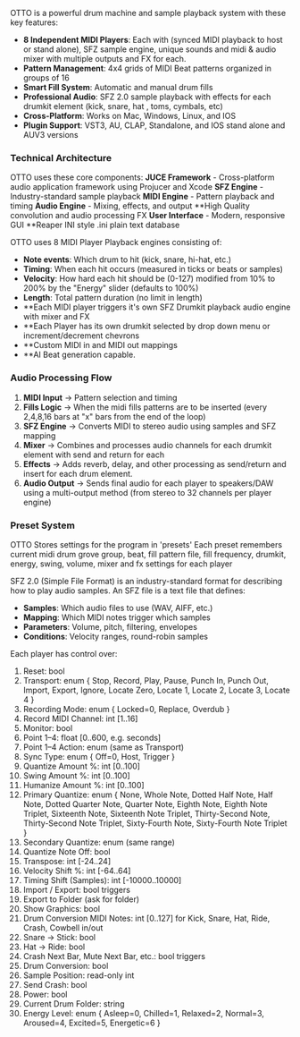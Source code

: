OTTO is a powerful drum machine and sample playback system with these key features:

<!-- Verification comment added by Devin for testing repo access and PR workflow -->

- **8 Independent MIDI Players**: Each with (synced MIDI playback to host or stand alone), SFZ sample engine, unique sounds and midi & audio mixer with multiple outputs and FX for each.
- **Pattern Management**: 4x4 grids of MIDI Beat patterns organized in groups of 16
- **Smart Fill System**: Automatic and manual drum fills
- **Professional Audio**: SFZ 2.0 sample playback with effects for each drumkit element (kick, snare, hat , toms, cymbals, etc)
- **Cross-Platform**: Works on Mac, Windows, Linux, and IOS
- **Plugin Support**: VST3, AU, CLAP, Standalone, and IOS stand alone and AUV3 versions

### Technical Architecture

OTTO uses these core components:
**JUCE Framework** - Cross-platform audio application framework using Projucer and Xcode
**SFZ Engine** - Industry-standard sample playback
**MIDI Engine** - Pattern playback and timing
**Audio Engine** - Mixing, effects, and output
**High Quality convolution and audio processing FX
**User Interface** - Modern, responsive GUI
**Reaper INI style .ini plain text database

OTTO uses 8 MIDI Player Playback engines consisting of:
- **Note events**: Which drum to hit (kick, snare, hi-hat, etc.)
- **Timing**: When each hit occurs (measured in ticks or beats or samples)
- **Velocity**: How hard each hit should be (0-127) modified from 10% to 200% by the "Energy" slider (defaults to 100%)
- **Length**: Total pattern duration (no limit in length)
- **Each MIDI player triggers it's own SFZ Drumkit playback audio engine with mixer and FX
- **Each Player has its own drumkit selected by drop down menu or increment/decrement chevrons
- **Custom MIDI in and MIDI out mappings
- **AI Beat generation capable.

### Audio Processing Flow
1. **MIDI Input** → Pattern selection and timing
2. **Fills Logic** → When the midi fills patterns are to be inserted (every 2,4,8,16 bars at "x" bars from the end of the loop)
3. **SFZ Engine** → Converts MIDI to stereo audio using samples and SFZ mapping
4. **Mixer** → Combines and processes audio channels for each drumkit element with send and return for each
5. **Effects** → Adds reverb, delay, and other processing as send/return and insert for each drum element.
6. **Audio Output** → Sends final audio for each player to speakers/DAW using a multi-output method (from stereo to 32 channels per player engine)

### Preset System
OTTO Stores settings for the program in 'presets'
Each preset remembers current midi drum grove group, beat, fill pattern file, fill frequency, drumkit, energy, swing, volume, mixer and fx settings for each player

SFZ 2.0 (Simple File Format) is an industry-standard format for describing how to play audio samples. An SFZ file is a text file that defines:

- **Samples**: Which audio files to use (WAV, AIFF, etc.)
- **Mapping**: Which MIDI notes trigger which samples
- **Parameters**: Volume, pitch, filtering, envelopes
- **Conditions**: Velocity ranges, round-robin samples

Each player has control over:

1) Reset: bool
2) Transport: enum { Stop, Record, Play, Pause, Punch In, Punch Out, Import, Export, Ignore, Locate Zero, Locate 1, Locate 2, Locate 3, Locate 4 }
3) Recording Mode: enum { Locked=0, Replace, Overdub }
4) Record MIDI Channel: int [1..16]
5) Monitor: bool
6) Point 1–4: float [0..600, e.g. seconds]
7) Point 1–4 Action: enum (same as Transport)
8) Sync Type: enum { Off=0, Host, Trigger }
9) Quantize Amount %: int [0..100]
10) Swing Amount %: int [0..100]
11) Humanize Amount %: int [0..100]
12) Primary Quantize: enum { None, Whole Note, Dotted Half Note, Half Note, Dotted Quarter Note, Quarter Note, Eighth Note, Eighth Note Triplet, Sixteenth Note, Sixteenth Note Triplet, Thirty-Second Note, Thirty-Second Note Triplet, Sixty-Fourth Note, Sixty-Fourth Note Triplet }
13) Secondary Quantize: enum (same range)
14) Quantize Note Off: bool
15) Transpose: int [-24..24]
16) Velocity Shift %: int [-64..64]
17) Timing Shift (Samples): int [-10000..10000]
18) Import / Export: bool triggers
19) Export to Folder (ask for folder)
20) Show Graphics: bool
21) Drum Conversion MIDI Notes: int [0..127] for Kick, Snare, Hat, Ride, Crash, Cowbell in/out
22) Snare -> Stick: bool
23) Hat -> Ride: bool
24) Crash Next Bar, Mute Next Bar, etc.: bool triggers
25) Drum Conversion: bool
26) Sample Position: read-only int
27) Send Crash: bool
28) Power: bool
29) Current Drum Folder: string
30) Energy Level: enum { Asleep=0, Chilled=1, Relaxed=2, Normal=3, Aroused=4, Excited=5, Energetic=6 }
